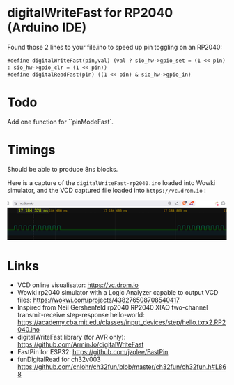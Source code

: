 digitalWriteFast for RP2040 (Arduino IDE)
===========================

Found those 2 lines to your file.ino to speed up pin toggling on an RP2040:

```
#define digitalWriteFast(pin,val) (val ? sio_hw->gpio_set = (1 << pin) : sio_hw->gpio_clr = (1 << pin))
#define digitalReadFast(pin) ((1 << pin) & sio_hw->gpio_in)
```

Todo
====

Add one function for ``pinModeFast`.

Timings
=======

Should be able to produce 8ns blocks.

Here is a capture of the ```digitalWriteFast-rp2040.ino``` loaded into Wowki simulator, and
the VCD captured file loaded into ```https://vc.drom.io``` :

![rp2040-wowki-8ns)](rp2040-wowki-8ns.png)

Links
=====

* VCD online visualisator: https://vc.drom.io
* Wowki rp2040 simulator with a Logic Analyzer capable to output VCD files: https://wokwi.com/projects/438276508708540417
* Inspired from Neil Gershenfeld rp2040 RP2040 XIAO two-channel transmit-receive step-response hello-world: https://academy.cba.mit.edu/classes/input_devices/step/hello.txrx2.RP2040.ino
* digitalWriteFast library (for AVR only): https://github.com/ArminJo/digitalWriteFast
* FastPin for ESP32: https://github.com/jzolee/FastPin
* funDigitalRead for ch32v003 https://github.com/cnlohr/ch32fun/blob/master/ch32fun/ch32fun.h#L868
